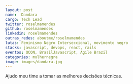 ```yaml
---
layout: post
name:  Dandara
cargo: Tech Lead
twitter: roselmamendes
github: roselmamendes
linkedin: roselmamendes
outras_redes: aboutme/roselmamendes
lutas: Feminismo Negro Interseccional, movimento negro
stacks: javascript, devops, react, rails
eventos: QCON, BrasilJavascript, Agile Brazil
categories: mulhernegra
image: images/dandara.jpg
---
```

Ajudo meu time a tomar as melhores decisões técnicas.
